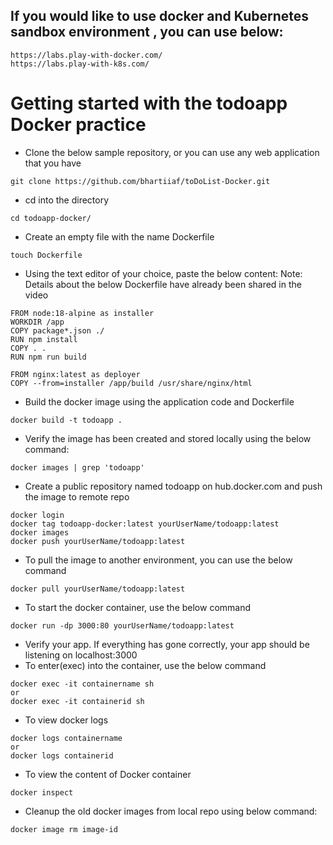 
## If you would like to use docker and Kubernetes sandbox environment , you can use below:
```
https://labs.play-with-docker.com/
https://labs.play-with-k8s.com/
```


# Getting started with the todoapp Docker practice

- Clone the below sample repository, or you can use any web application that you have

```
git clone https://github.com/bhartiiaf/toDoList-Docker.git
```

- cd into the directory
```
cd todoapp-docker/
```
- Create an empty file with the name Dockerfile
```
touch Dockerfile
```

- Using the text editor of your choice, paste the below content:
Note: Details about the below Dockerfile have already been shared in the video
```
FROM node:18-alpine as installer
WORKDIR /app
COPY package*.json ./
RUN npm install
COPY . .
RUN npm run build

FROM nginx:latest as deployer
COPY --from=installer /app/build /usr/share/nginx/html
```

- Build the docker image using the application code and Dockerfile

```
docker build -t todoapp .
```
- Verify the image has been created and stored locally using the below command:
```
docker images | grep 'todoapp'
```

- Create a public repository named todoapp on hub.docker.com and push the image to remote repo
```
docker login
docker tag todoapp-docker:latest yourUserName/todoapp:latest
docker images
docker push yourUserName/todoapp:latest
```

- To pull the image to another environment, you can use the below command
```
docker pull yourUserName/todoapp:latest
```

- To start the docker container, use the below command

```
docker run -dp 3000:80 yourUserName/todoapp:latest
```

- Verify your app. If everything has gone correctly, your app should be listening on localhost:3000
- To enter(exec) into the container, use the below command

```
docker exec -it containername sh
or
docker exec -it containerid sh
```
- To view docker logs

```
docker logs containername
or
docker logs containerid
```

- To view the content of Docker container
```
docker inspect
```

- Cleanup the old docker images from local repo using below command:

```
docker image rm image-id
```
